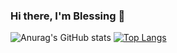 ### Hi there, I'm Blessing 👋

![Anurag's GitHub stats](https://github-readme-stats.vercel.app/api?username=CoderBlee&show_icons=true&theme=radical)
[![Top Langs](https://github-readme-stats.vercel.app/api/top-langs/?username=CoderBlee)](https://github.com/anuraghazra/github-readme-stats)


